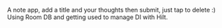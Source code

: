 A note app, add a title and your thoughts then submit, just tap to delete :)
Using Room DB and getting used to manage DI with Hilt.
